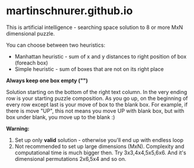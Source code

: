# martinschnurer.github.io
This is artificial intelligence - searching space solution to 8 or more MxN dimensional puzzle.

You can choose between two heuristics:
<ul>
<li>Manhattan heuristic - sum of x and y distances to right position of box (foreach box) </li>
<li>Simple heuristic - sum of boxes that are not on its right place</li>
</ul>

<b>Always keep one box empty ("")</b>

Solution starting on the bottom of the right text column. In the very ending row is your starting puzzle composition. As you go up, on the beginning of every row except last is your move of box to the blank box. 
For example, if there is move "UP", this not means you move UP with blank box, but with box under blank, you move up to the blank :)

<b>Warning:</b>
<ol>
<li>Set up only <b>valid</b> solution - otherwise you'll end up with endless loop
<li>Not recommended to set up large dimensions (MxN). Complexity and computational time is much bigger then. Try 3x3,4x4,5x5,6x6. And it's dimensional permutations 2x6,5x4 and so on. 
</ol>
